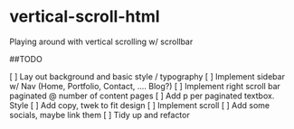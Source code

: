 # vertical-scroll-html
Playing around with vertical scrolling w/ scrollbar


##TODO

[ ] Lay out background and basic style / typography
[ ] Implement sidebar w/ Nav (Home, Portfolio, Contact, .... Blog?)
[ ] Implement right scroll bar paginated @ number of content pages
[ ] Add p per paginated textbox. Style
[ ] Add copy, twek to fit design
[ ] Implement scroll
[ ] Add some socials, maybe link them
[ ] Tidy up and refactor